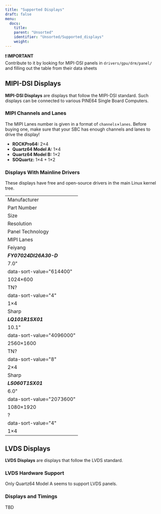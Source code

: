 ```yaml
---
title: "Supported Displays"
draft: false
menu:
  docs:
    title:
    parent: "Unsorted"
    identifier: "Unsorted/Supported_displays"
    weight: 
---
```


**❗ IMPORTANT**\
Contribute to it by looking for MIPI-DSI panels in `drivers/gpu/drm/panel/` and filling out the table from their data sheets

## MIPI-DSI Displays

**MIPI-DSI Displays** are displays that follow the MIPI-DSI standard. Such displays can be connected to various PINE64 Single Board Computers.

### MIPI Channels and Lanes

The MIPI Lanes number is given in a format of `channels`&times;`lanes`. Before buying one, make sure that your SBC has enough channels and lanes to drive the display!

* **ROCKPro64:** 2&times;4
* **Quartz64 Model A:** 1&times;4
* **Quartz64 Model B:** 1&times;2
* **SOQuartz:** 1&times;4 + 1&times;2

### Displays With Mainline Drivers

These displays have free and open-source drivers in the main Linux kernel tree.

|     |
| --- |
| Manufacturer |
| Part Number |
| Size |
| Resolution |
| Panel Technology |
| MIPI Lanes |
| Feiyang |
| ***FY07024DI26A30-D*** |
| 7.0" |
| data-sort-value="614400" |
| 1024&times;600 |
| TN? |
| data-sort-value="4" |
| 1&times;4 |
| Sharp |
| ***LQ101R1SX01*** |
| 10.1" |
| data-sort-value="4096000" |
| 2560&times;1600 |
| TN? |
| data-sort-value="8" |
| 2&times;4 |
| Sharp |
| ***LS060T1SX01*** |
| 6.0" |
| data-sort-value="2073600" |
| 1080&times;1920 |
| ? |
| data-sort-value="4" |
| 1&times;4 |

## LVDS Displays

**LVDS Displays** are displays that follow the LVDS standard.

### LVDS Hardware Support

Only Quartz64 Model A seems to support LVDS panels.

### Displays and Timings

TBD
